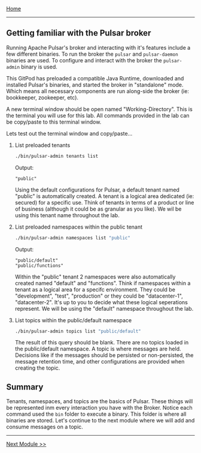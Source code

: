 [Home](index.md)

---

## Getting familiar with the Pulsar broker

Running Apache Pulsar's broker and interacting with it's features include a few different binaries. To run the broker the `pulsar` and `pulsar-daemon` binaries are used. To configure and interact with the broker the `pulsar-admin` binary is used.

This GitPod has preloaded a compatible Java Runtime, downloaded and installed Pulsar's binaries, and started the broker in "standalone" mode. Which means all necessary components are run along-side the broker (ie: bookkeeper, zookeeper, etc).

A new terminal window should be open named "Working-Directory". This is the terminal you will use for this lab. All commands provided in the lab can be copy/paste to this terminal window.

Lets test out the terminal window and copy/paste...

1. List preloaded tenants

    ```bash
    ./bin/pulsar-admin tenants list
    ```

    Output:

    ```logs
    "public"
    ```

    Using the default configurations for Pulsar, a default tenant named "public" is automatically created. A tenant is a logical area dedicated (ie: secured) for a specific use. Think of tenants in terms of a product or line of business (although it could be as granular as you like). We wil be using this tenant name throughout the lab.

1. List preloaded namespaces within the public tenant

    ```bash
    ./bin/pulsar-admin namespaces list "public"
    ```

    Output:

    ```logs
    "public/default"
    "public/functions"
    ```

    Within the "public" tenant 2 namespaces were also automatically created named "default" and "functions". Think if namespaces within a tenant as a logical area for a specifc environment. They could be "development", "test", "production" or they could be "datacenter-1", "datacenter-2". It's up to you to decide what these logical seperations represent. We will be using the "default" namespace throughout the lab.

1. List topics within the public/default namespace

    ```bash
    ./bin/pulsar-admin topics list "public/default"
    ```

    The result of this query should be blank. There are no topics loaded in the public/default namespace. A topic is where messages are held. Decisions like if the messages should be persisted or non-persisted, the message retention time, and other configurations are provided when creating the topic.

## Summary

Tenants, namespaces, and topics are the basics of Pulsar. These things will be represented inm every interaction you have with the Broker. Notice each command used the `bin` folder to execute a binary. This folder is where all binaries are stored. Let's continue to the next module where we will add and consume messages on a topic.

---
[Next Module >>](./pub-sub.md)